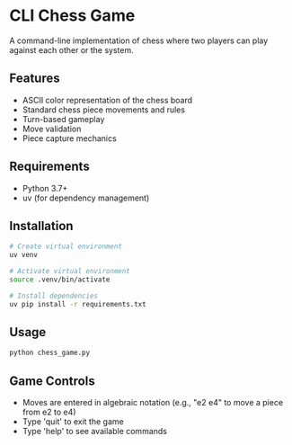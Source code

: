 # CLI Chess Game

A command-line implementation of chess where two players can play against each other or the system.

## Features
- ASCII color representation of the chess board
- Standard chess piece movements and rules
- Turn-based gameplay
- Move validation
- Piece capture mechanics

## Requirements
- Python 3.7+
- uv (for dependency management)

## Installation
```bash
# Create virtual environment
uv venv

# Activate virtual environment
source .venv/bin/activate

# Install dependencies
uv pip install -r requirements.txt
```

## Usage
```bash
python chess_game.py
```

## Game Controls
- Moves are entered in algebraic notation (e.g., "e2 e4" to move a piece from e2 to e4)
- Type 'quit' to exit the game
- Type 'help' to see available commands

